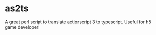 # as2ts
A great perl script to translate actionscript 3 to typescript. Useful for h5 game developer!
